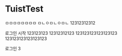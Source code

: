 # TuistTest

ㅁㅁㅁㅁㅁㅁㅁㅁ
ㅁㄴㅇㅁㄴㅇㅁㄴ
12312312312

로그인 시작
123123123
12312312123
123123123123123123
123123123123123123

로그인 3

